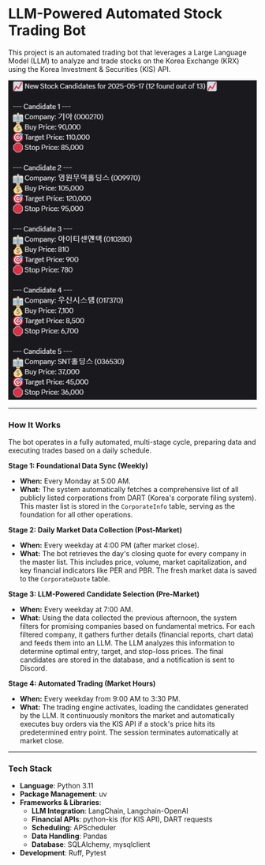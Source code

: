 # LLM-Powered Automated Stock Trading Bot

This project is an automated trading bot that leverages a Large Language Model (LLM) to analyze and trade stocks on the Korea Exchange (KRX) using the Korea Investment & Securities (KIS) API.

![stock candidates example](./assets/candidate.png)

***

### How It Works

The bot operates in a fully automated, multi-stage cycle, preparing data and executing trades based on a daily schedule.

**Stage 1: Foundational Data Sync (Weekly)**
-   **When:** Every Monday at 5:00 AM.
-   **What:** The system automatically fetches a comprehensive list of all publicly listed corporations from DART (Korea's corporate filing system). This master list is stored in the `CorporateInfo` table, serving as the foundation for all other operations.

**Stage 2: Daily Market Data Collection (Post-Market)**
-   **When:** Every weekday at 4:00 PM (after market close).
-   **What:** The bot retrieves the day's closing quote for every company in the master list. This includes price, volume, market capitalization, and key financial indicators like PER and PBR. The fresh market data is saved to the `CorporateQuote` table.

**Stage 3: LLM-Powered Candidate Selection (Pre-Market)**
-   **When:** Every weekday at 7:00 AM.
-   **What:** Using the data collected the previous afternoon, the system filters for promising companies based on fundamental metrics. For each filtered company, it gathers further details (financial reports, chart data) and feeds them into an LLM. The LLM analyzes this information to determine optimal entry, target, and stop-loss prices. The final candidates are stored in the database, and a notification is sent to Discord.

**Stage 4: Automated Trading (Market Hours)**
-   **When:** Every weekday from 9:00 AM to 3:30 PM.
-   **What:** The trading engine activates, loading the candidates generated by the LLM. It continuously monitors the market and automatically executes buy orders via the KIS API if a stock's price hits its predetermined entry point. The session terminates automatically at market close.

***

### Tech Stack

-   **Language**: Python 3.11
-   **Package Management**: uv
-   **Frameworks & Libraries**:
    -   **LLM Integration**: LangChain, Langchain-OpenAI
    -   **Financial APIs**: python-kis (for KIS API), DART requests
    -   **Scheduling**: APScheduler
    -   **Data Handling**: Pandas
    -   **Database**: SQLAlchemy, mysqlclient
-   **Development**: Ruff, Pytest
